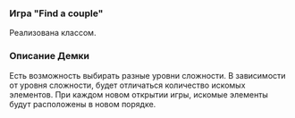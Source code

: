 ### Игра "Find a couple"

Реализована классом.

### Описание Демки
Есть возможность выбирать разные уровни сложности.
В зависимости от уровня сложности, будет отличаться количество искомых
элементов. При каждом новом открытии игры, искомые элементы будут расположены
в новом порядке.